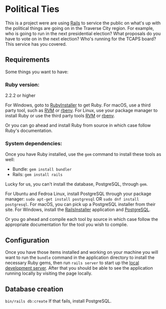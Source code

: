 # Political Ties

This is a project were are using [Rails](http://rubyonrails.org) to service the public on what's up with the political things are going on in the Traverse City region. For example, who is going to run in the next presidential election? What proposals do you have to vote on in the next election? Who's running for the TCAPS board? This service has you covered. 

## Requirements

Some things you want to have:

### Ruby version: 
2.2.2 or higher

For Windows, goto to [RubyInstaller](https://rubyinstaller.org/) to get Ruby.
For macOS, use a third party tool, such as [RVM](http://rvm.io/) or [rbenv](https://github.com/rbenv/rbenv).
For Linux, use your package manager to install Ruby or use the third party tools [RVM](http://rvm.io/) or [rbenv](https://github.com/rbenv/rbenv).

Or you can go ahead and install Ruby from source in which case follow Ruby's documentation.

### System dependencies: 
Once you have Ruby installed, use the `gem` command to install these tools as well:
* Bundle: `gem install bundler`
* Rails: `gem install rails`

Lucky for us, you can't install the database, PostgreSQL, through `gem`.

For Ubuntu and Fedroa Linux, install PostgreSQL through your package manager: `sudo apt-get install postgresql` OR `sudo dnf install postgresql`.
For macOS, you can pick up a PostgreSQL installer from their site.
For Windows, install the [RailsInstaller](http://railsinstlaler.org) application and [PostgreSQL](http://www.postgresql.org).

Or you go ahead and compile each tool by source in which case follow the appropriate documentation for the tool you wish to complie.
## Configuration

Once you have those items installed and working on your machine you will want to run the `bundle` command in the application directory to install the necessary Ruby gems, then run `rails server` to start up the [local development server](http://localhost:3000). After that you should be able to see the application running locally by visiting the page locally.

## Database creation

`bin/rails db:create`
If that fails, install PostgreSQL.
